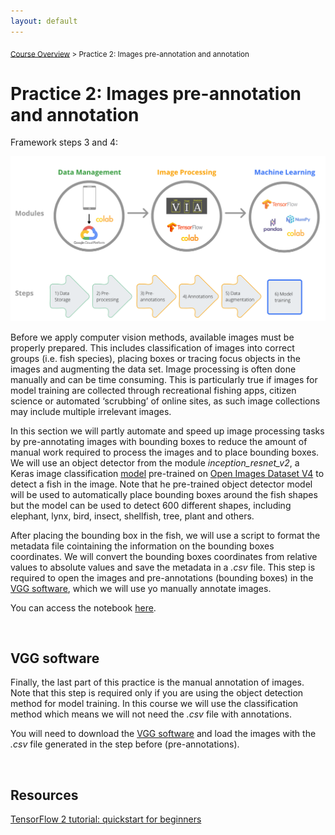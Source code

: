 ```yaml
---
layout: default
---
```


<sub>[Course Overview](index.md) > Practice 2: Images pre-annotation and annotation</sub>

# Practice 2: Images pre-annotation and annotation 

Framework steps 3 and 4:

![framework](./images/framework.png)

Before we apply computer vision methods, available images must be properly prepared. This includes classification of images into correct groups (i.e. fish species), placing boxes or tracing focus objects in the images and augmenting the data set. Image processing is often done manually and can be time consuming. This is particularly true if images for model training are collected through recreational fishing apps, citizen science or automated ‘scrubbing’ of online sites, as such image collections may include multiple irrelevant images. 

In this section we will partly automate and speed up image processing tasks by pre-annotating images with bounding boxes to reduce the amount of manual work required to process the images and to place bounding boxes. We will use an object detector from the module _inception_resnet_v2_, a Keras image classification [model](https://arxiv.org/abs/1602.07261) pre-trained on [Open Images Dataset V4](https://storage.googleapis.com/openimages/web/index.html) to detect a fish in the image. Note that he pre-trained object detector model will be used to automatically place bounding boxes around the fish shapes but the model can be used to detect 600 different shapes, including elephant, lynx, bird, insect, shellfish, tree, plant and others. 

After placing the bounding box in the fish, we will use a script to format the metadata file cointaining the information on the bounding boxes coordinates. We will convert the bounding boxes coordinates from relative values to absolute values and save the metadata in a _.csv_ file. This step is required to open the images and pre-annotations (bounding boxes) in the [VGG software](https://www.robots.ox.ac.uk/~vgg/software/via/), which we will use yo manually annotate images.

You can access the notebook [here]().

 
<br/>

## VGG software

Finally, the last part of this practice is the manual annotation of images. Note that this step is required only if you are using the object detection method for model training. In this course we will use the classification method which means we will not need the _.csv_ file with annotations.

You will need to download the [VGG software](https://www.robots.ox.ac.uk/~vgg/software/via/) and load the images with the _.csv_ file generated in the step before (pre-annotations).

<br/>


## Resources

[TensorFlow 2 tutorial: quickstart for beginners](https://www.tensorflow.org/tutorials/quickstart/beginner)

